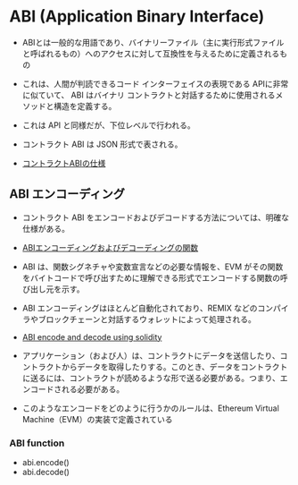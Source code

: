 # ABI (Application Binary Interface)

- ABIとは一般的な用語であり、バイナリーファイル（主に実行形式ファイルと呼ばれるもの）へのアクセスに対して互換性を与えるために定義されるもの
- これは、人間が判読できるコード インターフェイスの表現である APIに非常に似ていて、 ABI はバイナリ コントラクトと対話するために使用されるメソッドと構造を定義する。
- これは API と同様だが、下位レベルで行われる。
- コントラクト ABI は JSON 形式で表される。

- [コントラクトABIの仕様](https://solidity-ja.readthedocs.io/ja/latest/abi-spec.html)

## ABI エンコーディング

- コントラクト ABI をエンコードおよびデコードする方法については、明確な仕様がある。
- [ABIエンコーディングおよびデコーディングの関数](https://solidity-ja.readthedocs.io/ja/latest/units-and-global-variables.html#abi)

- ABI は、関数シグネチャや変数宣言などの必要な情報を、EVM がその関数をバイトコードで呼び出すために理解できる形式でエンコードする関数の呼び出し元を示す。
- ABI エンコーディングはほとんど自動化されており、REMIX などのコンパイラやブロックチェーンと対話するウォレットによって処理される。

- [ABI encode and decode using solidity](https://medium.com/coinmonks/abi-encode-and-decode-using-solidity-2d372a03e110)
- アプリケーション（および人）は、コントラクトにデータを送信したり、コントラクトからデータを取得したりする。このとき、データをコントラクトに送るには、コントラクトが読めるような形で送る必要がある。つまり、エンコードされる必要がある。
- このようなエンコードをどのように行うかのルールは、Ethereum Virtual Machine（EVM）の実装で定義されている

### ABI function

- abi.encode()
- abi.decode()
